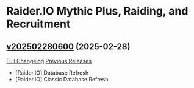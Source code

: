 # Raider.IO Mythic Plus, Raiding, and Recruitment

## [v202502280600](https://github.com/RaiderIO/raiderio-addon/tree/v202502280600) (2025-02-28)
[Full Changelog](https://github.com/RaiderIO/raiderio-addon/compare/v202502270600...v202502280600) [Previous Releases](https://github.com/RaiderIO/raiderio-addon/releases)

- [Raider.IO] Database Refresh  
- [Raider.IO] Classic Database Refresh  
